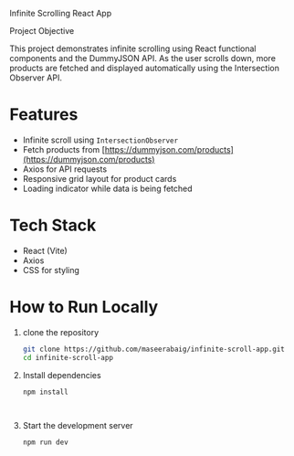 Infinite Scrolling React App

 Project Objective

This project demonstrates infinite scrolling using React functional components and the DummyJSON API. As the user scrolls down, more products are fetched and displayed automatically using the Intersection Observer API.


# Features

- Infinite scroll using `IntersectionObserver`
- Fetch products from [https://dummyjson.com/products](https://dummyjson.com/products)
- Axios for API requests
- Responsive grid layout for product cards
- Loading indicator while data is being fetched

# Tech Stack

- React (Vite)
- Axios
- CSS for styling


# How to Run Locally

1. clone the repository  
   ```bash
   git clone https://github.com/maseerabaig/infinite-scroll-app.git
   cd infinite-scroll-app

2. Install dependencies
   ```bash
   npm install

  

3. Start the development server
    ```bash
    npm run dev

